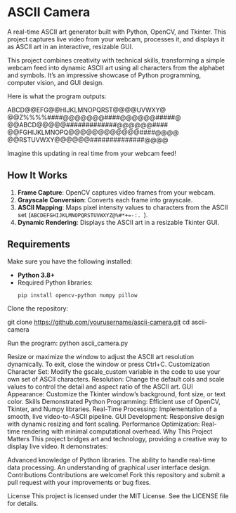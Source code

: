 # ASCII Camera

A real-time ASCII art generator built with Python, OpenCV, and Tkinter. This project captures live video from your webcam, processes it, and displays it as ASCII art in an interactive, resizable GUI.

This project combines creativity with technical skills, transforming a simple webcam feed into dynamic ASCII art using all characters from the alphabet and symbols. It’s an impressive showcase of Python programming, computer vision, and GUI design.

Here is what the program outputs: 

ABCD@@EFG@@HIJKLMNOPQRST@@@@UVWXY@ 
@@Z%%%%####@@@@@@@####@@@@@@#####@
@@ABCD@@@@@#############@@@@@@#### 
@@FGHIJKLMNOPQ@@@@@@@@@@@@####@@@@ 
@@RSTUVWXY@@@@@@##############@@@@


Imagine this updating in real time from your webcam feed!

## How It Works

1. **Frame Capture**: OpenCV captures video frames from your webcam.
2. **Grayscale Conversion**: Converts each frame into grayscale.
3. **ASCII Mapping**: Maps pixel intensity values to characters from the ASCII set (`ABCDEFGHIJKLMNOPQRSTUVWXYZ@%#*+=-:. `).
4. **Dynamic Rendering**: Displays the ASCII art in a resizable Tkinter GUI.

## Requirements

Make sure you have the following installed:

- **Python 3.8+**
- Required Python libraries:
  ```bash
  pip install opencv-python numpy pillow

Clone the repository:

git clone https://github.com/yourusername/ascii-camera.git
cd ascii-camera

Run the program:
python ascii_camera.py

Resize or maximize the window to adjust the ASCII art resolution dynamically.
To exit, close the window or press Ctrl+C.
Customization
Character Set: Modify the gscale_custom variable in the code to use your own set of ASCII characters.
Resolution: Change the default cols and scale values to control the detail and aspect ratio of the ASCII art.
GUI Appearance: Customize the Tkinter window’s background, font size, or text color.
Skills Demonstrated
Python Programming: Efficient use of OpenCV, Tkinter, and Numpy libraries.
Real-Time Processing: Implementation of a smooth, live video-to-ASCII pipeline.
GUI Development: Responsive design with dynamic resizing and font scaling.
Performance Optimization: Real-time rendering with minimal computational overhead.
Why This Project Matters
This project bridges art and technology, providing a creative way to display live video. It demonstrates:

Advanced knowledge of Python libraries.
The ability to handle real-time data processing.
An understanding of graphical user interface design.
Contributions
Contributions are welcome! Fork this repository and submit a pull request with your improvements or bug fixes.

License
This project is licensed under the MIT License. See the LICENSE file for details.















